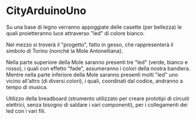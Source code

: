 # CityArduinoUno

Su una base di legno verranno appoggiate delle casette (per bellezza) le quali proietteranno luce attraverso "led" di colore bianco. 

Nel mezzo si troverà il "progetto", fatto in gesso, che rappresenterà il simbolo di Torino (nonché la Mole Antonelliana). 

Nella parte superiore della Mole saranno presenti tre "led" (verde, bianco e rosso), i quali con effetto "fade", assumeranno i colori della nostra bandiera. 
Mentre nella parte inferiore della Mole saranno presenti molti "led" uno vicino all'altro (di diversi colori), i quali, coordinati dal codice, andranno a tempo di musica.






Utilizzo della breadboard (strumento utilizzato per creare prototipi di circuiti elettrici, senza bisogno di saldare i vari componenti), per i collegamenti dei led con i vari fili.
